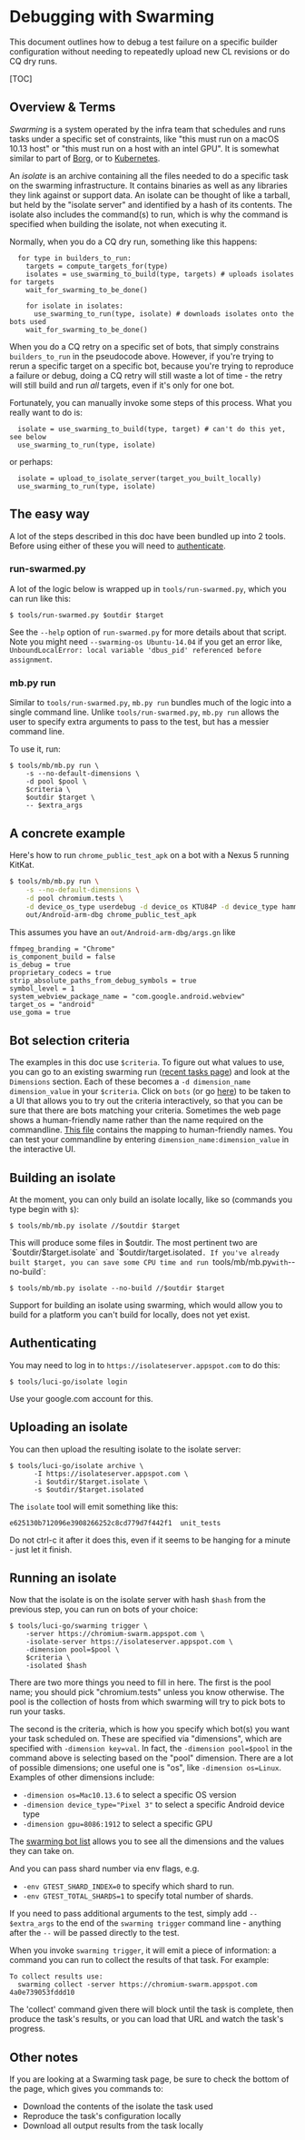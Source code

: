 # Debugging with Swarming

This document outlines how to debug a test failure on a specific builder
configuration without needing to repeatedly upload new CL revisions or do CQ dry
runs.

[TOC]

## Overview & Terms

*Swarming* is a system operated by the infra team that schedules and runs tasks
under a specific set of constraints, like "this must run on a macOS 10.13 host"
or "this must run on a host with an intel GPU". It is somewhat similar to part
of [Borg], or to [Kubernetes].

An *isolate* is an archive containing all the files needed to do a specific task
on the swarming infrastructure. It contains binaries as well as any libraries
they link against or support data. An isolate can be thought of like a tarball,
but held by the "isolate server" and identified by a hash of its contents. The
isolate also includes the command(s) to run, which is why the command is
specified when building the isolate, not when executing it.

Normally, when you do a CQ dry run, something like this happens:

```
  for type in builders_to_run:
    targets = compute_targets_for(type)
    isolates = use_swarming_to_build(type, targets) # uploads isolates for targets
    wait_for_swarming_to_be_done()

    for isolate in isolates:
      use_swarming_to_run(type, isolate) # downloads isolates onto the bots used
    wait_for_swarming_to_be_done()
```

When you do a CQ retry on a specific set of bots, that simply constrains
`builders_to_run` in the pseudocode above. However, if you're trying to rerun a
specific target on a specific bot, because you're trying to reproduce a failure
or debug, doing a CQ retry will still waste a lot of time - the retry will still
build and run *all* targets, even if it's only for one bot.

Fortunately, you can manually invoke some steps of this process. What you really
want to do is:

```
  isolate = use_swarming_to_build(type, target) # can't do this yet, see below
  use_swarming_to_run(type, isolate)
```

or perhaps:

```
  isolate = upload_to_isolate_server(target_you_built_locally)
  use_swarming_to_run(type, isolate)
```

## The easy way

A lot of the steps described in this doc have been bundled up into 2
tools. Before using either of these you will need to
[authenticate](#authenticating).

### run-swarmed.py

A lot of the logic below is wrapped up in `tools/run-swarmed.py`, which you can run
like this:

```
$ tools/run-swarmed.py $outdir $target
```

See the `--help` option of `run-swarmed.py` for more details about that script.
Note you might need `--swarming-os Ubuntu-14.04` if you get an error like,
`UnboundLocalError: local variable 'dbus_pid' referenced before assignment`.

### mb.py run

Similar to `tools/run-swarmed.py`, `mb.py run` bundles much of the logic into a
single command line. Unlike `tools/run-swarmed.py`, `mb.py run` allows the user
to specify extra arguments to pass to the test, but has a messier command line.

To use it, run:
```
$ tools/mb/mb.py run \
    -s --no-default-dimensions \
    -d pool $pool \
    $criteria \
    $outdir $target \
    -- $extra_args
```

## A concrete example

Here's how to run `chrome_public_test_apk` on a bot with a Nexus 5 running KitKat.

```sh
$ tools/mb/mb.py run \
    -s --no-default-dimensions \
    -d pool chromium.tests \
    -d device_os_type userdebug -d device_os KTU84P -d device_type hammerhead \
    out/Android-arm-dbg chrome_public_test_apk
```

This assumes you have an `out/Android-arm-dbg/args.gn` like

```
ffmpeg_branding = "Chrome"
is_component_build = false
is_debug = true
proprietary_codecs = true
strip_absolute_paths_from_debug_symbols = true
symbol_level = 1
system_webview_package_name = "com.google.android.webview"
target_os = "android"
use_goma = true
```

## Bot selection criteria

The examples in this doc use `$criteria`. To figure out what values to use, you
can go to an existing swarming run
([recent tasks page](https://chromium-swarm.appspot.com/tasklist)) and
look at the `Dimensions` section. Each of these becomes a `-d dimension_name
dimension_value` in your `$criteria`. Click on `bots` (or go
[here](https://chromium-swarm.appspot.com/botlist)) to be taken to a UI that
allows you to try out the criteria interactively, so that you can be sure that
there are bots matching your criteria. Sometimes the web page shows a
human-friendly name rather than the name required on the commandline. [This
file](https://cs.chromium.org/chromium/infra/luci/appengine/swarming/ui2/modules/alias.js)
contains the mapping to human-friendly names. You can test your commandline by
entering `dimension_name:dimension_value` in the interactive UI.

## Building an isolate

At the moment, you can only build an isolate locally, like so (commands you type
begin with `$`):

```
$ tools/mb/mb.py isolate //$outdir $target
```

This will produce some files in $outdir. The most pertinent two are
`$outdir/$target.isolate` and `$outdir/target.isolated`. If you've already built
$target, you can save some CPU time and run `tools/mb/mb.py` with `--no-build`:

```
$ tools/mb/mb.py isolate --no-build //$outdir $target
```

Support for building an isolate using swarming, which would allow you to build
for a platform you can't build for locally, does not yet exist.

## Authenticating

You may need to log in to `https://isolateserver.appspot.com` to do this:

```
$ tools/luci-go/isolate login
```

Use your google.com account for this.

## Uploading an isolate

You can then upload the resulting isolate to the isolate server:

```
$ tools/luci-go/isolate archive \
      -I https://isolateserver.appspot.com \
      -i $outdir/$target.isolate \
      -s $outdir/$target.isolated
```

The `isolate` tool will emit something like this:

```
e625130b712096e3908266252c8cd779d7f442f1  unit_tests
```

Do not ctrl-c it after it does this, even if it seems to be hanging for a
minute - just let it finish.

## Running an isolate

Now that the isolate is on the isolate server with hash `$hash` from the
previous step, you can run on bots of your choice:

```
$ tools/luci-go/swarming trigger \
    -server https://chromium-swarm.appspot.com \
    -isolate-server https://isolateserver.appspot.com \
    -dimension pool=$pool \
    $criteria \
    -isolated $hash
```

There are two more things you need to fill in here. The first is the pool name;
you should pick "chromium.tests" unless you know otherwise. The pool is the
collection of hosts from which swarming will try to pick bots to run your tasks.

The second is the criteria, which is how you specify which bot(s) you want your
task scheduled on. These are specified via "dimensions", which are specified
with `-dimension key=val`. In fact, the `-dimension pool=$pool` in the
command above is selecting based on the "pool" dimension. There are a lot of
possible dimensions; one useful one is "os", like `-dimension os=Linux`. Examples of
other dimensions include:

* `-dimension os=Mac10.13.6` to select a specific OS version
* `-dimension device_type="Pixel 3"` to select a specific Android device type
* `-dimension gpu=8086:1912` to select a specific GPU

The [swarming bot list] allows you to see all the dimensions and the values they
can take on.

And you can pass shard number via env flags, e.g.

* `-env GTEST_SHARD_INDEX=0` to specify which shard to run.
* `-env GTEST_TOTAL_SHARDS=1` to specify total number of shards.

If you need to pass additional arguments to the test, simply add
`-- $extra_args` to the end of the `swarming trigger` command line - anything
after the `--` will be passed directly to the test.

When you invoke `swarming trigger`, it will emit a piece of information: a
command you can run to collect the results of that task. For example:

```
To collect results use:
  swarming collect -server https://chromium-swarm.appspot.com 4a0e739053fddd10
```

The 'collect' command given there will block until the task is complete, then
produce the task's results, or you can load that URL and watch the task's
progress.

## Other notes

If you are looking at a Swarming task page, be sure to check the bottom of the
page, which gives you commands to:

* Download the contents of the isolate the task used
* Reproduce the task's configuration locally
* Download all output results from the task locally

[borg]: https://ai.google/research/pubs/pub43438
[kubernetes]: https://kubernetes.io/
[swarming bot list]: https://chromium-swarm.appspot.com/botlist
